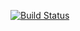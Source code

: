 [![Build Status](https://travis-ci.org/tbrailov/protfeature.svg?branch=master)](https://travis-ci.org/tbrailov/protfeature)
